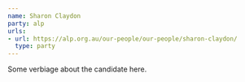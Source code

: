 ```yaml
---
name: Sharon Claydon
party: alp
urls:
- url: https://alp.org.au/our-people/our-people/sharon-claydon/
  type: party
---
```

Some verbiage about the candidate here.
